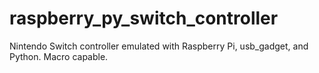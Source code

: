 # raspberry_py_switch_controller
Nintendo Switch controller emulated with Raspberry Pi, usb_gadget, and Python. Macro capable.
